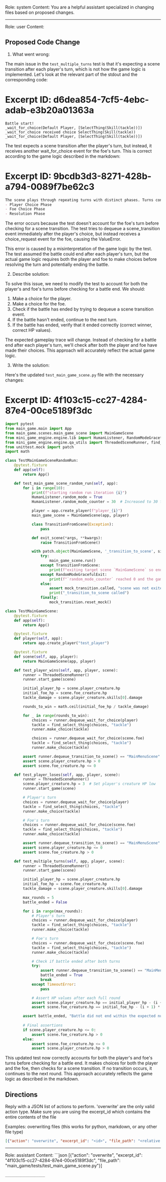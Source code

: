 Role: system
Content: You are a helpful assistant specialized in changing files based on proposed changes.
__________________
Role: user
Content: 
## Proposed Code Change
1. What went wrong:

The main issue in the `test_multiple_turns` test is that it's expecting a scene transition after each player's turn, which is not how the game logic is implemented. Let's look at the relevant part of the stdout and the corresponding code:

# Excerpt ID: d6dea854-7cf5-4ebc-adab-e3b20a01363a
```
Battle start!
_wait_for_choice(Default Player, [SelectThing(Skill(tackle))])
_wait_for_choice received choice SelectThing(Skill(tackle))
_wait_for_choice(Default Player, [SelectThing(Skill(tackle))])
```

The test expects a scene transition after the player's turn, but instead, it receives another wait_for_choice event for the foe's turn. This is correct according to the game logic described in the markdown:

# Excerpt ID: 9bcdb3d3-8271-428b-a794-0089f7be62c3
```markdown
The scene plays through repeating turns with distinct phases. Turns consist of:
- Player Choice Phase
- Foe Choice Phase
- Resolution Phase
```

The error occurs because the test doesn't account for the foe's turn before checking for a scene transition. The test tries to dequeue a scene_transition event immediately after the player's choice, but instead receives a choice_request event for the foe, causing the ValueError.

This error is caused by a misinterpretation of the game logic by the test. The test assumed the battle could end after each player's turn, but the actual game logic requires both the player and foe to make choices before resolving the turn and potentially ending the battle.

2. Describe solution:

To solve this issue, we need to modify the test to account for both the player's and foe's turns before checking for a battle end. We should:

1. Make a choice for the player.
2. Make a choice for the foe.
3. Check if the battle has ended by trying to dequeue a scene transition event.
4. If the battle hasn't ended, continue to the next turn.
5. If the battle has ended, verify that it ended correctly (correct winner, correct HP values).

The expected gameplay trace will change. Instead of checking for a battle end after each player's turn, we'll check after both the player and foe have made their choices. This approach will accurately reflect the actual game logic.

3. Write the solution:

Here's the updated `test_main_game_scene.py` file with the necessary changes:

# Excerpt ID: 4f103c15-cc27-4284-87e4-00ce5189f3dc
```python main_game/tests/test_main_game_scene.py
import pytest
from main_game.main import App
from main_game.scenes.main_game_scene import MainGameScene
from mini_game_engine.engine.lib import HumanListener, RandomModeGracefulExit, AbstractPlayer
from mini_game_engine.engine.qa_utils import ThreadedSceneRunner, find_select_thing
from unittest.mock import patch
import math

class TestMainGameSceneRandomRun:
    @pytest.fixture
    def app(self):
        return App()

    def test_main_game_scene_random_run(self, app):
        for i in range(10):
            print(f"starting random run iteration {i}")
            HumanListener.random_mode = True
            HumanListener.random_mode_counter = 30  # Increased to 30 for more complex scene

            player = app.create_player(f"player_{i}")
            main_game_scene = MainGameScene(app, player)

            class TransitionFromScene(Exception):
                pass

            def exit_scene(*args, **kwargs):
                raise TransitionFromScene()

            with patch.object(MainGameScene, '_transition_to_scene', side_effect=exit_scene) as mock_transition:
                try:
                    main_game_scene.run()
                except TransitionFromScene:
                    print(f"exiting target scene `MainGameScene` so ending run {i}")
                except RandomModeGracefulExit:
                    print(f"`random_mode_counter` reached 0 and the game did not crash. Ending run {i} gracefully")
                else:
                    assert mock_transition.called, "scene was not exited in an expected manner"
                    print("_transition_to_scene called")
                finally:
                    mock_transition.reset_mock()

class TestMainGameScene:
    @pytest.fixture
    def app(self):
        return App()

    @pytest.fixture
    def player(self, app):
        return app.create_player("test_player")

    @pytest.fixture
    def scene(self, app, player):
        return MainGameScene(app, player)

    def test_player_wins(self, app, player, scene):
        runner = ThreadedSceneRunner()
        runner.start_game(scene)

        initial_player_hp = scene.player_creature.hp
        initial_foe_hp = scene.foe_creature.hp
        tackle_damage = scene.player_creature.skills[0].damage

        rounds_to_win = math.ceil(initial_foe_hp / tackle_damage)

        for _ in range(rounds_to_win):
            choices = runner.dequeue_wait_for_choice(player)
            tackle = find_select_thing(choices, "tackle")
            runner.make_choice(tackle)

            choices = runner.dequeue_wait_for_choice(scene.foe)
            tackle = find_select_thing(choices, "tackle")
            runner.make_choice(tackle)

        assert runner.dequeue_transition_to_scene() == "MainMenuScene"
        assert scene.player_creature.hp > 0
        assert scene.foe_creature.hp <= 0

    def test_player_loses(self, app, player, scene):
        runner = ThreadedSceneRunner()
        scene.player_creature.hp = 3  # Set player's creature HP low
        runner.start_game(scene)

        # Player's turn
        choices = runner.dequeue_wait_for_choice(player)
        tackle = find_select_thing(choices, "tackle")
        runner.make_choice(tackle)

        # Foe's turn
        choices = runner.dequeue_wait_for_choice(scene.foe)
        tackle = find_select_thing(choices, "tackle")
        runner.make_choice(tackle)

        assert runner.dequeue_transition_to_scene() == "MainMenuScene"
        assert scene.player_creature.hp <= 0
        assert scene.foe_creature.hp > 0

    def test_multiple_turns(self, app, player, scene):
        runner = ThreadedSceneRunner()
        runner.start_game(scene)

        initial_player_hp = scene.player_creature.hp
        initial_foe_hp = scene.foe_creature.hp
        tackle_damage = scene.player_creature.skills[0].damage

        max_rounds = 5
        battle_ended = False

        for i in range(max_rounds):
            # Player's turn
            choices = runner.dequeue_wait_for_choice(player)
            tackle = find_select_thing(choices, "tackle")
            runner.make_choice(tackle)

            # Foe's turn
            choices = runner.dequeue_wait_for_choice(scene.foe)
            tackle = find_select_thing(choices, "tackle")
            runner.make_choice(tackle)

            # Check if battle ended after both turns
            try:
                assert runner.dequeue_transition_to_scene() == "MainMenuScene"
                battle_ended = True
                break
            except TimeoutError:
                pass

            # Assert HP values after each full round
            assert scene.player_creature.hp == initial_player_hp - (i + 1) * tackle_damage
            assert scene.foe_creature.hp == initial_foe_hp - (i + 1) * tackle_damage

        assert battle_ended, "Battle did not end within the expected number of turns"
        
        # Final assertions
        if scene.player_creature.hp <= 0:
            assert scene.foe_creature.hp > 0
        else:
            assert scene.foe_creature.hp <= 0
            assert scene.player_creature.hp > 0
```

This updated test now correctly accounts for both the player's and foe's turns before checking for a battle end. It makes choices for both the player and the foe, then checks for a scene transition. If no transition occurs, it continues to the next round. This approach accurately reflects the game logic as described in the markdown.

## Directions
Reply with a JSON list of actions to perform. 'overwrite' are the only valid action type. 
Make sure you are using the excerpt_id which contains the entire contents of the file

Examples:
overwriting files (this works for python, markdown, or any other file type)
```json output_example1
[{"action": "overwrite", "excerpt_id": "<id>", "file_path": "<relative file path>"}]
```

__________________
Role: assistant
Content: ```json
[{"action": "overwrite", "excerpt_id": "4f103c15-cc27-4284-87e4-00ce5189f3dc", "file_path": "main_game/tests/test_main_game_scene.py"}]
```
__________________
